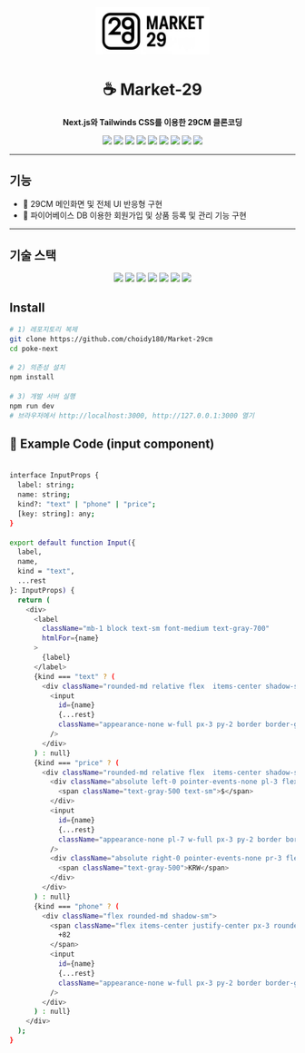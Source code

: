 <!-- BANNER -->
<p align="center">
  <img src="./public/29cm.jpg" alt="coin Banner" width="200px" />
</p>

<h1 align="center">☕ Market-29</h1>
<p align="center">
  <b>Next.js와 Tailwinds CSS를 이용한 29CM 클론코딩</b>
</p>

<p align="center">
  <img src="https://img.shields.io/badge/React-61DAFB?style=flat-square&logo=React&logoColor=white"/>
  <img src="https://img.shields.io/badge/TypeScript-3178C6?style=flat-square&logo=TypeScript&logoColor=white"/>
  <img src="https://img.shields.io/badge/ReactQuery-FF4154?style=flat-square&logo=ReactQuery&logoColor=white"/>
  <img src="https://img.shields.io/badge/ReactRouter-CA4245?style=flat-square&logo=ReactRouter&logoColor=white"/>
  <img src="https://img.shields.io/badge/ApexCharts-0F7BFF?style=flat-square&logo=apachespark&logoColor=white"/>
  <img src="https://img.shields.io/badge/Recoil-3578E5?style=flat-square&logo=recoil&logoColor=white"/>
  <img src="https://img.shields.io/badge/JavaScript-F7DF1E?style=flat-square&logo=JavaScript&logoColor=000"/>
  <img src="https://img.shields.io/badge/styled--components-DB7093?style=flat-square&logo=styledcomponents&logoColor=white"/>
  <img src="https://img.shields.io/badge/Firebase-FFCA28?style=flat-square&logo=firebase&logoColor=white"/>
</p>

---

##  기능
- 🌈 29CM 메인화면 및 전체 UI 반응형 구현
- 📃 파이어베이스 DB 이용한 회원가입 및 상품 등록 및 관리 기능 구현
---

##  기술 스택
<p align="center">
  <img src="https://img.shields.io/badge/React-61DAFB?style=flat-square&logo=React&logoColor=white"/>
  <img src="https://img.shields.io/badge/TypeScript-3178C6?style=flat-square&logo=TypeScript&logoColor=white"/>
  <img src="https://img.shields.io/badge/ReactRouter-CA4245?style=flat-square&logo=ReactRouter&logoColor=white"/>
  <img src="https://img.shields.io/badge/Recoil-3578E5?style=flat-square&logo=recoil&logoColor=white"/>
  <img src="https://img.shields.io/badge/Tailwind%20CSS-06B6D4?style=flat-square&logo=tailwindcss&logoColor=white"/>
  <img src="https://img.shields.io/badge/styled--components-DB7093?style=flat-square&logo=styledcomponents&logoColor=white"/>
  <img src="https://img.shields.io/badge/Firebase-FFCA28?style=flat-square&logo=firebase&logoColor=white"/>
</p>



##  Install
```bash
# 1) 레포지토리 복제
git clone https://github.com/choidy180/Market-29cm
cd poke-next

# 2) 의존성 설치
npm install

# 3) 개발 서버 실행
npm run dev
# 브라우저에서 http://localhost:3000, http://127.0.0.1:3000 열기
```

## 📡 Example Code (input component)
```bash

interface InputProps {
  label: string;
  name: string;
  kind?: "text" | "phone" | "price";
  [key: string]: any;
}

export default function Input({
  label,
  name,
  kind = "text",
  ...rest
}: InputProps) {
  return (
    <div>
      <label
        className="mb-1 block text-sm font-medium text-gray-700"
        htmlFor={name}
      >
        {label}
      </label>
      {kind === "text" ? (
        <div className="rounded-md relative flex  items-center shadow-sm">
          <input
            id={name}
            {...rest}
            className="appearance-none w-full px-3 py-2 border border-gray-300 rounded-md shadow-sm placeholder-gray-400 focus:outline-none focus:ring-orange-500 focus:border-orange-500"
          />
        </div>
      ) : null}
      {kind === "price" ? (
        <div className="rounded-md relative flex  items-center shadow-sm">
          <div className="absolute left-0 pointer-events-none pl-3 flex items-center justify-center">
            <span className="text-gray-500 text-sm">$</span>
          </div>
          <input
            id={name}
            {...rest}
            className="appearance-none pl-7 w-full px-3 py-2 border border-gray-300 rounded-md shadow-sm placeholder-gray-400 focus:outline-none focus:ring-orange-500 focus:border-orange-500"
          />
          <div className="absolute right-0 pointer-events-none pr-3 flex items-center">
            <span className="text-gray-500">KRW</span>
          </div>
        </div>
      ) : null}
      {kind === "phone" ? (
        <div className="flex rounded-md shadow-sm">
          <span className="flex items-center justify-center px-3 rounded-l-md border border-r-0 border-gray-300 bg-gray-50 text-gray-500 select-none text-sm">
            +82
          </span>
          <input
            id={name}
            {...rest}
            className="appearance-none w-full px-3 py-2 border border-gray-300 rounded-md rounded-l-none shadow-sm placeholder-gray-400 focus:outline-none focus:ring-orange-500 focus:border-orange-500"
          />
        </div>
      ) : null}
    </div>
  );
}
```

